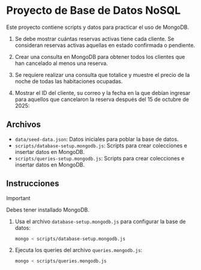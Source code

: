 # Proyecto de Base de Datos NoSQL

Este proyecto contiene scripts y datos para practicar el uso de MongoDB.

1. Se debe mostrar cuántas reservas activas tiene cada cliente. Se consideran reservas activas aquellas en estado confirmada o pendiente.

2. Crear una consulta en MongoDB para obtener todos los clientes que han
   cancelado al menos una reserva.

3. Se requiere realizar una consulta que totalice y muestre el precio de la noche
   de todas las habitaciones ocupadas.

4. Mostrar el ID del cliente, su correo y la fecha en la que debían ingresar
   para aquellos que cancelaron la reserva después del 15 de octubre de 2025:

## Archivos

- `data/seed-data.json`: Datos iniciales para poblar la base de datos.
- `scripts/database-setup.mongodb.js`: Scripts para crear colecciones e insertar datos en MongoDB.
- `scripts/queries-setup.mongodb.js`: Scripts para crear colecciones e insertar datos en MongoDB.

## Instrucciones

> [!IMPORTANT]  
> Debes tener installado MongoDB.

1. Usa el archivo `database-setup.mongodb.js` para configurar la base de datos:

   ```bash
   mongo < scripts/database-setup.mongodb.js
   ```

2. Ejecuta los queries del archivo `queries.mongodb.js`:

   ```bash
   mongo < scripts/queries.mongodb.js
   ```